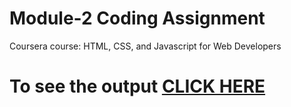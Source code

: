 

# Module-2 Coding Assignment

Coursera course: HTML, CSS, and Javascript for Web Developers

# To see the output [CLICK HERE](https://shetesayalii.github.io/Coursera-HTML-CSS-and-JavaScript-for-Web-Developers/tree/master/Assignments/module-2/index.html)

